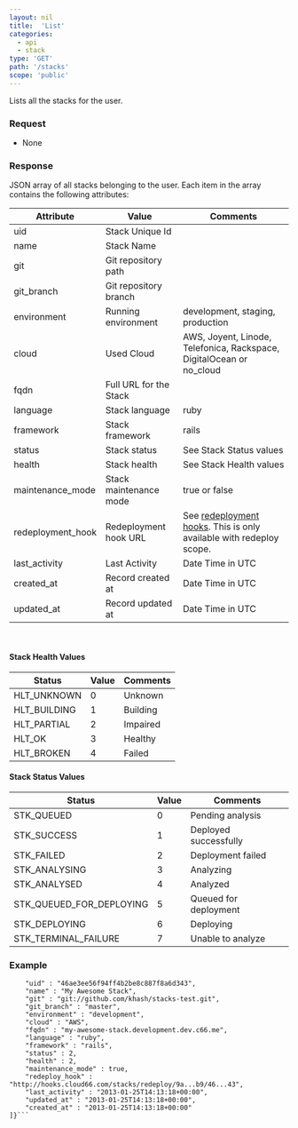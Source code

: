 ```yaml
---
layout: nil
title:  'List'
categories:
  - api
  - stack
type: 'GET'
path: '/stacks'
scope: 'public'
---
```


Lists all the stacks for the user.

### Request

* None

### Response

JSON array of all stacks belonging to the user.
Each item in the array contains the following attributes:

<table class="table table-bordered table-striped">
	<thead>
		<tr>
			<th>Attribute</th>
			<th>Value</th>
			<th>Comments</th>
		</tr>
  </thead>
	<tbody>
		<tr><td>uid</td><td>Stack Unique Id</td><td></td></tr>
		<tr><td>name</td><td>Stack Name</td><td></td></tr>
		<tr><td>git</td><td>Git repository path</td><td></td></tr>
		<tr><td>git_branch</td><td>Git repository branch</td><td></td></tr>
		<tr><td>environment</td><td>Running environment</td><td>development, staging, production</td></tr>
		<tr><td>cloud</td><td>Used Cloud</td><td>AWS, Joyent, Linode, Telefonica, Rackspace, DigitalOcean or no_cloud</td></tr>
		<tr><td>fqdn</td><td>Full URL for the Stack</td><td></td></tr>
		<tr><td>language</td><td>Stack language</td><td>ruby</td></tr>
		<tr><td>framework</td><td>Stack framework</td><td>rails</td></tr>
		<tr><td>status</td><td>Stack status</td><td>See Stack Status values</td></tr>
		<tr><td>health</td><td>Stack health</td><td>See Stack Health values</td></tr>
		<tr><td>maintenance_mode</td><td>Stack maintenance mode</td><td>true or false</td></tr>
		<tr><td>redeployment_hook</td><td>Redeployment hook URL</td><td>See <a href='/stack-features/redeployment-hook.html'>redeployment hooks</a>. This is only available with redeploy scope.</td></tr>
		<tr><td>last_activity</td><td>Last Activity</td><td>Date Time in UTC</td></tr>
		<tr><td>created_at</td><td>Record created at</td><td>Date Time in UTC</td></tr>
		<tr><td>updated_at</td><td>Record updated at</td><td>Date Time in UTC</td></tr>
	</tbody>
</table>
<br/>

#### Stack Health Values

<table class="table table-bordered table-striped">
	<thead>
		<tr>
			<th>Status</th>
			<th>Value</th>
			<th>Comments</th>
		</tr>
		<tbody>
			<tr><td>HLT_UNKNOWN</td><td>0</td><td>Unknown</td></tr>
			<tr><td>HLT_BUILDING</td><td>1</td><td>Building</td></tr>
			<tr><td>HLT_PARTIAL</td><td>2</td><td>Impaired</td></tr>
			<tr><td>HLT_OK</td><td>3</td><td>Healthy</td></tr>
			<tr><td>HLT_BROKEN</td><td>4</td><td>Failed</td></tr>
		</tbody>
	</thead>
</table>

#### Stack Status Values

<table class="table table-bordered table-striped">
	<thead>
		<tr>
			<th>Status</th>
			<th>Value</th>
			<th>Comments</th>
		</tr>
		<tbody>
			<tr><td>STK_QUEUED</td><td>0</td><td>Pending analysis</td></tr>
			<tr><td>STK_SUCCESS</td><td>1</td><td>Deployed successfully</td></tr>
			<tr><td>STK_FAILED</td><td>2</td><td>Deployment failed</td></tr>
			<tr><td>STK_ANALYSING</td><td>3</td><td>Analyzing</td></tr>
			<tr><td>STK_ANALYSED</td><td>4</td><td>Analyzed</td></tr>
			<tr><td>STK_QUEUED_FOR_DEPLOYING</td><td>5</td><td>Queued for deployment</td></tr>
			<tr><td>STK_DEPLOYING</td><td>6</td><td>Deploying</td></tr>
			<tr><td>STK_TERMINAL_FAILURE</td><td>7</td><td>Unable to analyze</td></tr>
		</tbody>
	</thead>
</table>


### Example

```{[
	"uid" : "46ae3ee56f94ff4b2be8c887f8a6d343",
	"name" : "My Awesome Stack",
	"git" : "git://github.com/khash/stacks-test.git",
	"git_branch" : "master",
	"environment" : "development",
	"cloud" : "AWS",
	"fqdn" : "my-awesome-stack.development.dev.c66.me",
	"language" : "ruby",
	"framework" : "rails",
	"status" : 2,
	"health" : 2,
	"maintenance_mode" : true,
	"redeploy_hook" : "http://hooks.cloud66.com/stacks/redeploy/9a...b9/46...43",
	"last_activity" : "2013-01-25T14:13:18+00:00",
	"updated_at" : "2013-01-25T14:13:18+00:00",
	"created_at" : "2013-01-25T14:13:18+00:00"
]}```